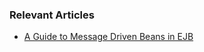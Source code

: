 ### Relevant Articles

- [A Guide to Message Driven Beans in EJB](https://www.baeldung.com/ejb-message-driven-beans)

